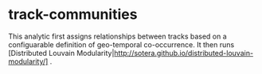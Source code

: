 track-communities
=================
This analytic first assigns relationships between tracks based on a configuarable definition of geo-temporal co-occurrence.  It then runs [Distributed Louvain Modularity|http://sotera.github.io/distributed-louvain-modularity/] .
